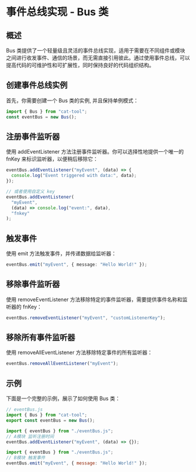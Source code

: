 # 事件总线实现 - Bus 类

## 概述

Bus 类提供了一个轻量级且灵活的事件总线实现，适用于需要在不同组件或模块之间进行收发事件、通信的场景，而无需直接引用彼此。通过使用事件总线，可以提高代码的可维护性和可扩展性，同时保持良好的代码组织结构。

## 创建事件总线实例

首先，你需要创建一个 Bus 类的实例, 并且保持单例模式：

```typescript
import { Bus } from "cat-tool";
const eventBus = new Bus();
```

## 注册事件监听器

使用 addEventListener 方法注册事件监听器。你可以选择性地提供一个唯一的 fnKey 来标识监听器，以便稍后移除它：

```typescript
eventBus.addEventListener("myEvent", (data) => {
  console.log("Event triggered with data:", data);
});

// 或者使用自定义 key
eventBus.addEventListener(
  "myEvent",
  (data) => console.log("event:", data),
  "fnkey"
);
```

## 触发事件

使用 emit 方法触发事件，并传递数据给监听器：

```typescript
eventBus.emit("myEvent", { message: "Hello World!" });
```

## 移除事件监听器

使用 removeEventListener 方法移除特定的事件监听器，需要提供事件名称和监听器的 fnKey：

```typescript
eventBus.removeEventListener("myEvent", "customListenerKey");
```

## 移除所有事件监听器

使用 removeAllEventListener 方法移除特定事件的所有监听器：

```typescript
eventBus.removeAllEventListener("myEvent");
```

## 示例

下面是一个完整的示例，展示了如何使用 Bus 类：

```typescript
// eventBus.js
import { Bus } from "cat-tool";
export const eventBus = new Bus();
```

```js
import { eventBus } from "./eventBus.js";
// A模块 监听注册时间
eventBus.addEventListener("myEvent", (data) => {});
```

```js
import { eventBus } from "./eventBus.js";
// B模块 触发事件
eventBus.emit("myEvent", { message: "Hello World!" });
```
